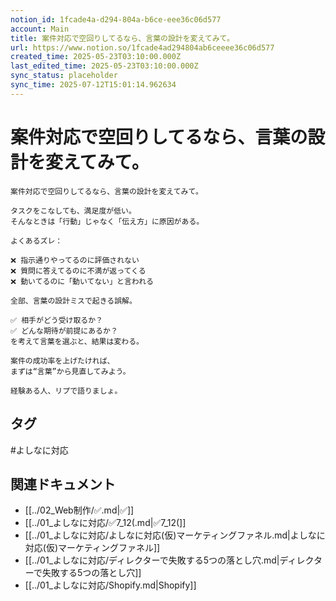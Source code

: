 ```yaml
---
notion_id: 1fcade4a-d294-804a-b6ce-eee36c06d577
account: Main
title: 案件対応で空回りしてるなら、言葉の設計を変えてみて。
url: https://www.notion.so/1fcade4ad294804ab6ceeee36c06d577
created_time: 2025-05-23T03:10:00.000Z
last_edited_time: 2025-05-23T03:10:00.000Z
sync_status: placeholder
sync_time: 2025-07-12T15:01:14.962634
---
```

# 案件対応で空回りしてるなら、言葉の設計を変えてみて。

```plain text
案件対応で空回りしてるなら、言葉の設計を変えてみて。

タスクをこなしても、満足度が低い。
そんなときは「行動」じゃなく「伝え方」に原因がある。

よくあるズレ：

❌ 指示通りやってるのに評価されない
❌ 質問に答えてるのに不満が返ってくる
❌ 動いてるのに「動いてない」と言われる

全部、言葉の設計ミスで起きる誤解。

✅ 相手がどう受け取るか？
✅ どんな期待が前提にあるか？
を考えて言葉を選ぶと、結果は変わる。

案件の成功率を上げたければ、
まずは“言葉”から見直してみよう。

経験ある人、リプで語りましょ。
```

## タグ

#よしなに対応 

## 関連ドキュメント

- [[../02_Web制作/✅.md|✅]]
- [[../01_よしなに対応/✅7_12(.md|✅7_12(]]
- [[../01_よしなに対応/よしなに対応(仮)マーケティングファネル.md|よしなに対応(仮)マーケティングファネル]]
- [[../01_よしなに対応/ディレクターで失敗する5つの落とし穴.md|ディレクターで失敗する5つの落とし穴]]
- [[../01_よしなに対応/Shopify.md|Shopify]]
